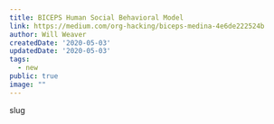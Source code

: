 ```yaml
---
title: BICEPS Human Social Behavioral Model
link: https://medium.com/org-hacking/biceps-medina-4e6de222524b
author: Will Weaver
createdDate: '2020-05-03'
updatedDate: '2020-05-03'
tags:
  - new
public: true
image: ""
---
```


slug